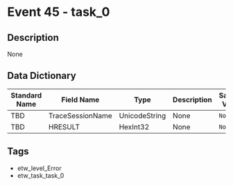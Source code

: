 # Event 45 - task_0

## Description
None

## Data Dictionary
|Standard Name|Field Name|Type|Description|Sample Value|
|---|---|---|---|---|
|TBD|TraceSessionName|UnicodeString|None|`None`|
|TBD|HRESULT|HexInt32|None|`None`|

## Tags
* etw_level_Error
* etw_task_task_0
